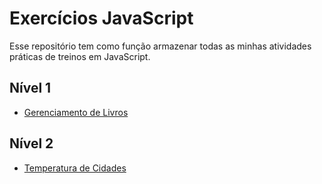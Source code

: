 # Exercícios JavaScript
Esse repositório tem como função armazenar todas as minhas atividades práticas de treinos em JavaScript.

## Nível 1
- [Gerenciamento de Livros](https://github.com/larifar/Exercicios_JS/tree/master/ex1_gerenciarLivros)

## Nível 2
- [Temperatura de Cidades](https://github.com/larifar/Exercicios_JS/tree/main/ex_temperaturaCidades)
